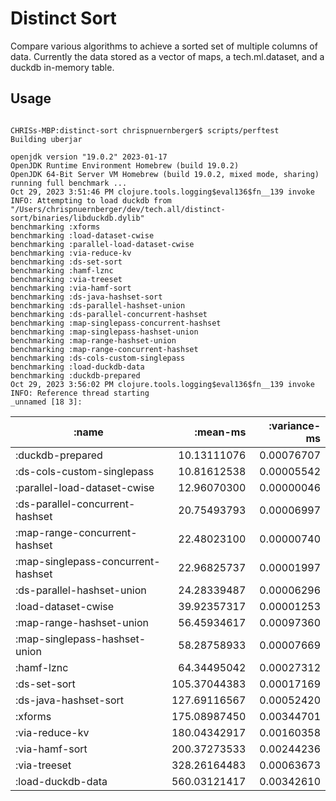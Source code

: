 # Distinct Sort

Compare various algorithms to achieve a sorted set of multiple columns of data.  Currently the data stored as a vector of maps, a tech.ml.dataset, and a duckdb in-memory table.


## Usage

```console

CHRISs-MBP:distinct-sort chrispnuernberger$ scripts/perftest
Building uberjar

openjdk version "19.0.2" 2023-01-17
OpenJDK Runtime Environment Homebrew (build 19.0.2)
OpenJDK 64-Bit Server VM Homebrew (build 19.0.2, mixed mode, sharing)
running full benchmark ...
Oct 29, 2023 3:51:46 PM clojure.tools.logging$eval136$fn__139 invoke
INFO: Attempting to load duckdb from "/Users/chrispnuernberger/dev/tech.all/distinct-sort/binaries/libduckdb.dylib"
benchmarking :xforms
benchmarking :load-dataset-cwise
benchmarking :parallel-load-dataset-cwise
benchmarking :via-reduce-kv
benchmarking :ds-set-sort
benchmarking :hamf-lznc
benchmarking :via-treeset
benchmarking :via-hamf-sort
benchmarking :ds-java-hashset-sort
benchmarking :ds-parallel-hashset-union
benchmarking :ds-parallel-concurrent-hashset
benchmarking :map-singlepass-concurrent-hashset
benchmarking :map-singlepass-hashset-union
benchmarking :map-range-hashset-union
benchmarking :map-range-concurrent-hashset
benchmarking :ds-cols-custom-singlepass
benchmarking :load-duckdb-data
benchmarking :duckdb-prepared
Oct 29, 2023 3:56:02 PM clojure.tools.logging$eval136$fn__139 invoke
INFO: Reference thread starting
_unnamed [18 3]:

```

|                              :name |     :mean-ms | :variance-ms |
|------------------------------------|-------------:|-------------:|
|                   :duckdb-prepared |  10.13111076 |   0.00076707 |
|         :ds-cols-custom-singlepass |  10.81612538 |   0.00005542 |
|       :parallel-load-dataset-cwise |  12.96070300 |   0.00000046 |
|    :ds-parallel-concurrent-hashset |  20.75493793 |   0.00006997 |
|      :map-range-concurrent-hashset |  22.48023100 |   0.00000740 |
| :map-singlepass-concurrent-hashset |  22.96825737 |   0.00001997 |
|         :ds-parallel-hashset-union |  24.28339487 |   0.00006296 |
|                :load-dataset-cwise |  39.92357317 |   0.00001253 |
|           :map-range-hashset-union |  56.45934617 |   0.00097360 |
|      :map-singlepass-hashset-union |  58.28758933 |   0.00007669 |
|                         :hamf-lznc |  64.34495042 |   0.00027312 |
|                       :ds-set-sort | 105.37044383 |   0.00017169 |
|              :ds-java-hashset-sort | 127.69116567 |   0.00052420 |
|                            :xforms | 175.08987450 |   0.00344701 |
|                     :via-reduce-kv | 180.04342917 |   0.00160358 |
|                     :via-hamf-sort | 200.37273533 |   0.00244236 |
|                       :via-treeset | 328.26164483 |   0.00063673 |
|                  :load-duckdb-data | 560.03121417 |   0.00342610 |


